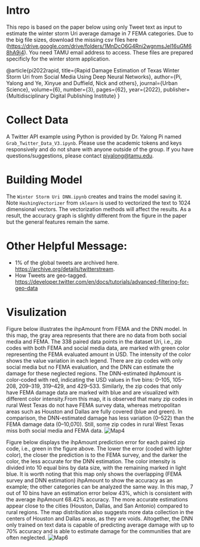 # Intro

This repo is based on the paper below using only Tweet text as input to estimate the winter storm Uri average damage in 7 FEMA categories. Due to the big file sizes, download the missing csv files here (https://drive.google.com/drive/folders/1MnDcO6G4Rni2wgnmsJel16uGM68hA9j4). You need TAMU email address to access. These files are prepared specificly for the winter storm application. 

@article{pi2022rapid,
  title={Rapid Damage Estimation of Texas Winter Storm Uri from Social Media Using Deep Neural Networks},
  author={Pi, Yalong and Ye, Xinyue and Duffield, Nick and others},
  journal={Urban Science},
  volume={6},
  number={3},
  pages={62},
  year={2022},
  publisher={Multidisciplinary Digital Publishing Institute}
}

# Collect Data
A Twitter API example using Python is provided by Dr. Yalong Pi named `Grab_Twitter_Data_V3.ipynb`. Please use the academic tokens and keys responsively and do not share with anyone outside of the group. If you have questions/suggestions, please contact piyalong@tamu.edu. 

# Building Model
The `Winter Storm Uri DNN.ipynb` creates and trains the model saving it. Note `HashingVectorizer` from `sklearn` is used to vectorized the text to 1024 dimensional vectors. The vectorization methods will affect the results. As a result, the accuracy graph is slightly different from the figure in the paper but the general features remain the same. 

# Other Helpful Message: 
- 1% of the global tweets are archived here. https://archive.org/details/twitterstream. 
- How Tweets are geo-tagged.  https://developer.twitter.com/en/docs/tutorials/advanced-filtering-for-geo-data 

# Visulization 
Figure below illustrates the ihpAmount from FEMA and the DNN model. In this map, the gray area represents that there are no data from both social media and FEMA. The 338 paired data points in the dataset Uri, i.e., zip codes with both FEMA and social media data, are marked with green color representing the FEMA evaluated amount in USD. The intensity of the color shows the value variation in each legend. There are zip codes with only social media but no FEMA evaluation, and the DNN can estimate the damage for these neglected regions. The DNN-estimated ihpAmount is color-coded with red, indicating the USD values in five bins: 0–105, 105–208, 209–319, 319–429, and 429–533. Similarly, the zip codes that only have FEMA damage data are marked with blue and are visualized with different color intensity.From this map, it is observed that many zip codes in rural West Texas do not have FEMA survey data, whereas metropolitan areas such as Houston and Dallas are fully covered (blue and green). In comparison, the DNN-estimated damage has less variation (0–522) than the FEMA damage data (0–10,070). Still, some zip codes in rural West Texas miss both social media and FEMA data.
![Map4](https://user-images.githubusercontent.com/89216739/205318162-27fc4c89-bb61-40b6-8990-349460871747.png)

Figure below displays the ihpAmount prediction error for each paired zip code, i.e., green in the figure above. The lower the error (coded with lighter color), the closer the prediction is to the FEMA survey, and the darker the color, the less accurate for the DNN estimation. The color intensity is divided into 10 equal bins by data size, with the remaining marked in light blue. It is worth noting that this map only shows the overlapping (FEMA survey and DNN estimation) ihpAmount to show the accuracy as an example; the other categories can be analyzed the same way. In this map, 7 out of 10 bins have an estimation error below 43%, which is consistent with the average ihpAmount 68.42% accuracy. The more accurate estimations appear close to the cities (Houston, Dallas, and San Antonio) compared to rural regions. The map distribution also suggests more data collection in the centers of Houston and Dallas areas, as they are voids. Altogether, the DNN only trained on text data is capable of predicting average damage with up to 70% accuracy and is able to estimate damage for the communities that are often neglected.
![Map6](https://user-images.githubusercontent.com/89216739/205318959-93f88907-822c-4854-bf3b-5bae21d2ee08.png)


